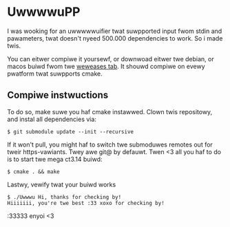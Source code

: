 # Uwwwwu<sUWP>PP</suwp>

I was wooking for an uwwwwwuifier twat suwpported input fwom
stdin and pawameters, twat doesn't nyeed 500.000 dependencies to work.
So i made twis.

You can eitwer compiwe it yoursewf, or downwoad eitwer twe debian, or macos buiwd fwom twe [weweases tab](https://github.com/Leonetienne/UwwwuPP/releases). It shouwd compiwe on evewy pwatform twat suwpports cmake.

## Compiwe instwuctions
To do so, make suwe you haf cmake instawwed.
Clown twis repositowy, and instal all dependencies via:
```
$ git submodule update --init --recursive
```

If it won't pull, you might haf to switch twe submoduwes remotes out for tweir https-vawiants. Twey awe git@ by defauwt.
Twen <3 all you haf to do is to start twe mega ct3.14 buiwd:
```
$ cmake . && make
```

Lastwy, vewify twat your buiwd works
```
$ ./Uwwwu Hi, thanks for checking by!
Hiiiiiii, you're twe best :33 xoxo for checking by!
```

:33333 enyoi <3
